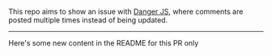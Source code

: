 This repo aims to show an issue with [Danger JS](https://danger.systems/js), where comments are posted multiple times instead of being updated.

---

Here's some new content in the README for this PR only
